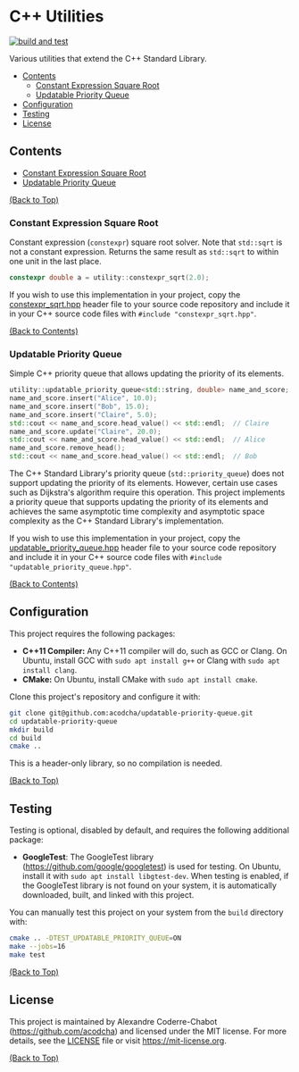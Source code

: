 # C++ Utilities

[![build and test](https://github.com/acodcha/cpp-utilities/actions/workflows/build_and_test.yaml/badge.svg?branch=main)](https://github.com/acodcha/cpp-utilities/actions/workflows/build_and_test.yaml)

Various utilities that extend the C++ Standard Library.

- [Contents](#contents)
  - [Constant Expression Square Root](#constant-expression-square-root)
  - [Updatable Priority Queue](#updatable-priority-queue)
- [Configuration](#configuration)
- [Testing](#testing)
- [License](#license)

## Contents

- [Constant Expression Square Root](#constant-expression-square-root)
- [Updatable Priority Queue](#updatable-priority-queue)

[(Back to Top)](#c-utilities)

### Constant Expression Square Root

Constant expression (`constexpr`) square root solver. Note that `std::sqrt` is not a constant expression. Returns the same result as `std::sqrt` to within one unit in the last place.

```C++
constexpr double a = utility::constexpr_sqrt(2.0);
```

If you wish to use this implementation in your project, copy the [constexpr_sqrt.hpp](include/cpp-utilities/constexpr_sqrt.hpp) header file to your source code repository and include it in your C++ source code files with `#include "constexpr_sqrt.hpp"`.

[(Back to Contents)](#contents)

### Updatable Priority Queue

Simple C++ priority queue that allows updating the priority of its elements.

```C++
utility::updatable_priority_queue<std::string, double> name_and_score;
name_and_score.insert("Alice", 10.0);
name_and_score.insert("Bob", 15.0);
name_and_score.insert("Claire", 5.0);
std::cout << name_and_score.head_value() << std::endl;  // Claire
name_and_score.update("Claire", 20.0);
std::cout << name_and_score.head_value() << std::endl;  // Alice
name_and_score.remove_head();
std::cout << name_and_score.head_value() << std::endl;  // Bob
```

The C++ Standard Library's priority queue (`std::priority_queue`) does not support updating the priority of its elements. However, certain use cases such as Dijkstra's algorithm require this operation. This project implements a priority queue that supports updating the priority of its elements and achieves the same asymptotic time complexity and asymptotic space complexity as the C++ Standard Library's implementation.

If you wish to use this implementation in your project, copy the [updatable_priority_queue.hpp](include/cpp-utilities/updatable_priority_queue.hpp) header file to your source code repository and include it in your C++ source code files with `#include "updatable_priority_queue.hpp"`.

[(Back to Contents)](#contents)

## Configuration

This project requires the following packages:

- **C++11 Compiler:** Any C++11 compiler will do, such as GCC or Clang. On Ubuntu, install GCC with `sudo apt install g++` or Clang with `sudo apt install clang`.
- **CMake:** On Ubuntu, install CMake with `sudo apt install cmake`.

Clone this project's repository and configure it with:

```bash
git clone git@github.com:acodcha/updatable-priority-queue.git
cd updatable-priority-queue
mkdir build
cd build
cmake ..
```

This is a header-only library, so no compilation is needed.

[(Back to Top)](#c-utilities)

## Testing

Testing is optional, disabled by default, and requires the following additional package:

- **GoogleTest**: The GoogleTest library (<https://github.com/google/googletest>) is used for testing. On Ubuntu, install it with `sudo apt install libgtest-dev`. When testing is enabled, if the GoogleTest library is not found on your system, it is automatically downloaded, built, and linked with this project.

You can manually test this project on your system from the `build` directory with:

```bash
cmake .. -DTEST_UPDATABLE_PRIORITY_QUEUE=ON
make --jobs=16
make test
```

[(Back to Top)](#c-utilities)

## License

This project is maintained by Alexandre Coderre-Chabot (<https://github.com/acodcha>) and licensed under the MIT license. For more details, see the [LICENSE](LICENSE) file or visit <https://mit-license.org>.

[(Back to Top)](#c-utilities)
